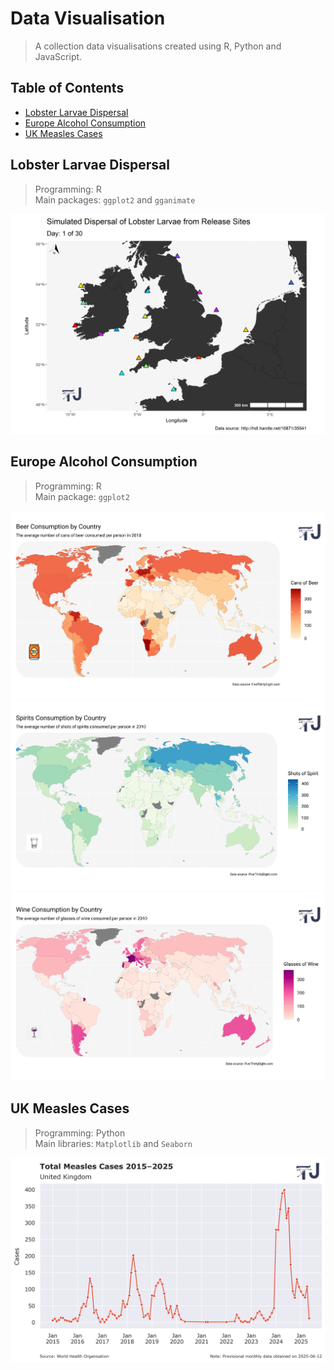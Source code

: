 # Data Visualisation

> A collection data visualisations created using R, Python and JavaScript.

## Table of Contents

- [Lobster Larvae Dispersal](#lobster-dispersal)
- [Europe Alcohol Consumption](#alcohol-consumption)
- [UK Measles Cases](#measles-cases)

## Lobster Larvae Dispersal

> Programming: R  
> Main packages: `ggplot2` and `gganimate`

<img src="Lobster-Larvae-Dispersal/Dispersal.gif"/>

## Europe Alcohol Consumption

> Programming: R  
> Main package: `ggplot2`

<img src="Alcohol-Consumption/Graphic_beer.png" />
<img src="Alcohol-Consumption/Graphic_spirits.png" />
<img src="Alcohol-Consumption/Graphic_wine.png" />

## UK Measles Cases

> Programming: Python  
> Main libraries: `Matplotlib` and `Seaborn`

<img src="Measles-Cases/Measles_cases_uk.png" />
